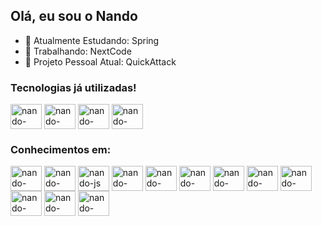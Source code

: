 ## Olá, eu sou o Nando
- 🌱 Atualmente Estudando: Spring
- 🫡 Trabalhando: NextCode
- 💾 Projeto Pessoal Atual: QuickAttack

### Tecnologias já utilizadas!
<div style="display: inline_block">
    <img align="center" alt="nando-angular" height="40" width="50" src="https://cdn.jsdelivr.net/gh/devicons/devicon@latest/icons/angularjs/angularjs-original.svg"/>
    <img align="center" alt="nando-react" height="40" width="50" src="https://cdn.jsdelivr.net/gh/devicons/devicon@latest/icons/react/react-original.svg"/>
    <img align="center" alt="nando-laravel" height="40" width="50"  src="https://cdn.jsdelivr.net/gh/devicons/devicon@latest/icons/laravel/laravel-original.svg" />
    <img align="center" alt="nando-spring" height="40" width="50"  src="https://cdn.jsdelivr.net/gh/devicons/devicon@latest/icons/spring/spring-original.svg" />
</div>


### Conhecimentos em:
  <div style="display: inline_block">
    <img align="center" alt="nando-html" height="40" width="50" src="https://cdn.jsdelivr.net/gh/devicons/devicon/icons/html5/html5-original.svg">
    <img align="center" alt="nando-css" height="40" width="50" src="https://cdn.jsdelivr.net/gh/devicons/devicon/icons/css3/css3-original.svg">
    <img align="center" alt="nando-js" height="40" width="50" src="https://cdn.jsdelivr.net/gh/devicons/devicon/icons/javascript/javascript-original.svg">
    <img align="center" alt="nando-typescript" height="40" width="50" src="https://cdn.jsdelivr.net/gh/devicons/devicon@latest/icons/typescript/typescript-original.svg" />
    <img align="center" alt="nando-php" height="40" width="50"  src="https://cdn.jsdelivr.net/gh/devicons/devicon@latest/icons/php/php-original.svg" />
    <img align="center" alt="nando-java" height="40" width="50"  src="https://cdn.jsdelivr.net/gh/devicons/devicon@latest/icons/java/java-original.svg" />
    <img align="center" alt="nando-bootstrap" height="40" width="50" src="https://cdn.jsdelivr.net/gh/devicons/devicon/icons/bootstrap/bootstrap-original.svg">
    <img align="center" alt="nando-tailwindcss" height="40" width="50" src="https://cdn.jsdelivr.net/gh/devicons/devicon/icons/tailwindcss/tailwindcss-original.svg">
    <img align="center" alt="nando-saas" height="40" width="50"  src="https://cdn.jsdelivr.net/gh/devicons/devicon@latest/icons/sass/sass-original.svg" />     
    <img align="center" alt="nando-mysql" height="40" width="50" src="https://cdn.jsdelivr.net/gh/devicons/devicon@latest/icons/mysql/mysql-original-wordmark.svg">
    <img align="center" alt="nando-postgres" height="40" width="50" src="https://cdn.jsdelivr.net/gh/devicons/devicon@latest/icons/postgresql/postgresql-original-wordmark.svg">
    <img align="center" alt="nando-mongodb" height="40" width="50" src="https://cdn.jsdelivr.net/gh/devicons/devicon@latest/icons/mongodb/mongodb-original-wordmark.svg">
  </div>

<!-- <div align="center">
  <a href="https://github.com/nandobrandaodias">
  <img height="180em" src="https://github-readme-stats.vercel.app/api?username=nandobrandaodias&show_icons=true&theme=dark&include_all_commits=true&count_private=true"/>
 <img height="180em" src="https://github-readme-stats.vercel.app/api/top-langs/?username=nandobrandaodias&layout=compact&langs_count=7&theme=dark"/>
</div> !-->
